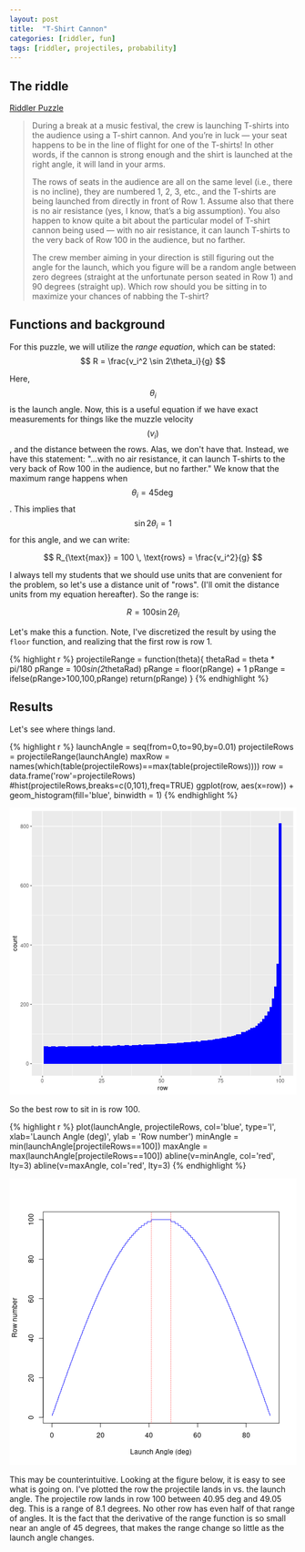 ```yaml
---
layout: post
title:  "T-Shirt Cannon"
categories: [riddler, fun]
tags: [riddler, projectiles, probability]
---
```



## The riddle
[Riddler Puzzle](https://fivethirtyeight.com/features/can-you-catch-the-free-t-shirt/)
> During a break at a music festival, the crew is launching T-shirts into the audience using a T-shirt cannon. And you’re in luck — your seat happens to be in the line of flight for one of the T-shirts! In other words, if the cannon is strong enough and the shirt is launched at the right angle, it will land in your arms.
>
> The rows of seats in the audience are all on the same level (i.e., there is no incline), they are numbered 1, 2, 3, etc., and the T-shirts are being launched from directly in front of Row 1. Assume also that there is no air resistance (yes, I know, that’s a big assumption). You also happen to know quite a bit about the particular model of T-shirt cannon being used — with no air resistance, it can launch T-shirts to the very back of Row 100 in the audience, but no farther.
> 
> The crew member aiming in your direction is still figuring out the angle for the launch, which you figure will be a random angle between zero degrees (straight at the unfortunate person seated in Row 1) and 90 degrees (straight up). Which row should you be sitting in to maximize your chances of nabbing the T-shirt?

## Functions and background
For this puzzle, we will utilize the _range equation_, which can be stated:
$$
R = \frac{v_i^2 \sin 2\theta_i}{g}
$$

Here, $$\theta_i$$ is the launch angle.  Now, this is a useful equation if we have exact measurements for things like the muzzle velocity $$(v_i)$$, and the distance between the rows.  Alas, we don't have that.  Instead, we have this statement:  "...with no air resistance, it can launch T-shirts to the very back of Row 100 in the audience, but no farther."  We know that the maximum range happens when $$\theta_i = 45 \deg$$.  This implies that $$\sin 2\theta_i = 1$$ for this angle, and we can write:

$$
R_{\text{max}} = 100 \, \text{rows} = \frac{v_i^2}{g}
$$

I always tell my students that we should use units that are convenient for the problem, so let's use a distance unit of "rows".  (I'll omit the distance units from my equation hereafter).  So the range is:

$$
R = 100 \sin 2\theta_i
$$

Let's make this a function.  Note, I've discretized the result by using the `floor` function, and realizing that the first row is row 1.

{% highlight r %}
projectileRange = function(theta){
  thetaRad = theta * pi/180
  pRange = 100*sin(2*thetaRad)
  pRange = floor(pRange) + 1
  pRange = ifelse(pRange>100,100,pRange)
  return(pRange)
}
{% endhighlight %}

## Results
Let's see where things land.  

{% highlight r %}
launchAngle = seq(from=0,to=90,by=0.01)
projectileRows = projectileRange(launchAngle)
maxRow = names(which(table(projectileRows)==max(table(projectileRows))))
row = data.frame('row'=projectileRows)
#hist(projectileRows,breaks=c(0,101),freq=TRUE)
ggplot(row, aes(x=row)) + geom_histogram(fill='blue', binwidth = 1)
{% endhighlight %}

![plot of chunk unnamed-chunk-3](/figure/2020-04-13-tshirtCannon/unnamed-chunk-3-1.png)

So the best row to sit in is row 100.  


{% highlight r %}
plot(launchAngle, projectileRows, col='blue', type='l', 
     xlab='Launch Angle (deg)', ylab = 'Row number')
minAngle = min(launchAngle[projectileRows==100])
maxAngle = max(launchAngle[projectileRows==100])
abline(v=minAngle, col='red', lty=3)
abline(v=maxAngle, col='red', lty=3)
{% endhighlight %}

![plot of chunk unnamed-chunk-4](/figure/2020-04-13-tshirtCannon/unnamed-chunk-4-1.png)

This may be counterintuitive.  Looking at the figure below, it is easy to see what is going on.  I've plotted the row the projectile lands in vs. the launch angle.  The projectile row lands in row 100 between 40.95 deg and 49.05 deg.  This is a range of 8.1 degrees.  No other row has even half of that range of angles.  It is the fact that the derivative of the range function is so small near an angle of 45 degrees, that makes the range change so little as the launch angle changes.

